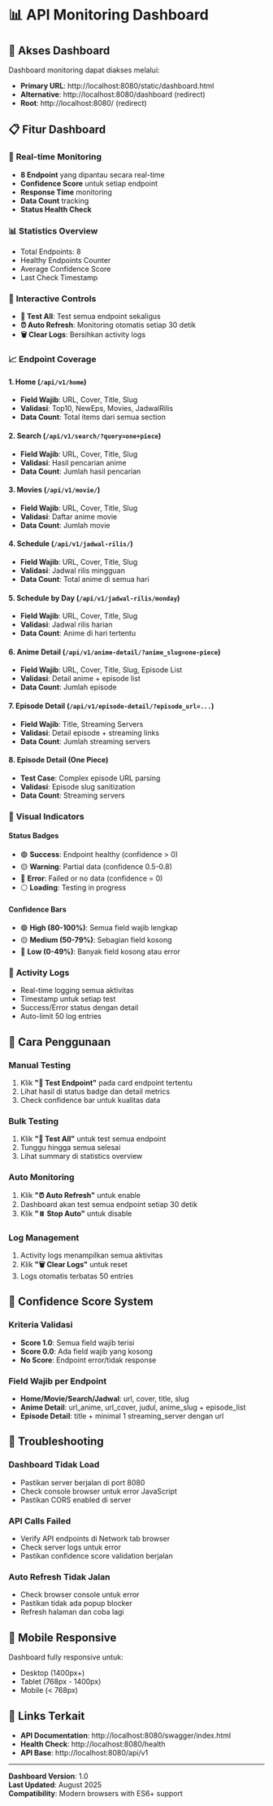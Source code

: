 # 📊 API Monitoring Dashboard

## 🚀 Akses Dashboard

Dashboard monitoring dapat diakses melalui:
- **Primary URL**: http://localhost:8080/static/dashboard.html
- **Alternative**: http://localhost:8080/dashboard (redirect)
- **Root**: http://localhost:8080/ (redirect)

## 📋 Fitur Dashboard

### 🎯 **Real-time Monitoring**
- **8 Endpoint** yang dipantau secara real-time
- **Confidence Score** untuk setiap endpoint
- **Response Time** monitoring
- **Data Count** tracking
- **Status Health Check**

### 📊 **Statistics Overview**
- Total Endpoints: 8
- Healthy Endpoints Counter
- Average Confidence Score
- Last Check Timestamp

### 🔧 **Interactive Controls**
- **🔄 Test All**: Test semua endpoint sekaligus
- **⏰ Auto Refresh**: Monitoring otomatis setiap 30 detik
- **🗑️ Clear Logs**: Bersihkan activity logs

### 📈 **Endpoint Coverage**

#### **1. Home** (`/api/v1/home`)
- **Field Wajib**: URL, Cover, Title, Slug
- **Validasi**: Top10, NewEps, Movies, JadwalRilis
- **Data Count**: Total items dari semua section

#### **2. Search** (`/api/v1/search/?query=one+piece`)
- **Field Wajib**: URL, Cover, Title, Slug
- **Validasi**: Hasil pencarian anime
- **Data Count**: Jumlah hasil pencarian

#### **3. Movies** (`/api/v1/movie/`)
- **Field Wajib**: URL, Cover, Title, Slug
- **Validasi**: Daftar anime movie
- **Data Count**: Jumlah movie

#### **4. Schedule** (`/api/v1/jadwal-rilis/`)
- **Field Wajib**: URL, Cover, Title, Slug
- **Validasi**: Jadwal rilis mingguan
- **Data Count**: Total anime di semua hari

#### **5. Schedule by Day** (`/api/v1/jadwal-rilis/monday`)
- **Field Wajib**: URL, Cover, Title, Slug
- **Validasi**: Jadwal rilis harian
- **Data Count**: Anime di hari tertentu

#### **6. Anime Detail** (`/api/v1/anime-detail/?anime_slug=one-piece`)
- **Field Wajib**: URL, Cover, Title, Slug, Episode List
- **Validasi**: Detail anime + episode list
- **Data Count**: Jumlah episode

#### **7. Episode Detail** (`/api/v1/episode-detail/?episode_url=...`)
- **Field Wajib**: Title, Streaming Servers
- **Validasi**: Detail episode + streaming links
- **Data Count**: Jumlah streaming servers

#### **8. Episode Detail (One Piece)** 
- **Test Case**: Complex episode URL parsing
- **Validasi**: Episode slug sanitization
- **Data Count**: Streaming servers

### 🎨 **Visual Indicators**

#### **Status Badges**
- 🟢 **Success**: Endpoint healthy (confidence > 0)
- 🟡 **Warning**: Partial data (confidence 0.5-0.8)
- 🔴 **Error**: Failed or no data (confidence = 0)
- ⚪ **Loading**: Testing in progress

#### **Confidence Bars**
- 🟢 **High (80-100%)**: Semua field wajib lengkap
- 🟡 **Medium (50-79%)**: Sebagian field kosong
- 🔴 **Low (0-49%)**: Banyak field kosong atau error

### 📝 **Activity Logs**
- Real-time logging semua aktivitas
- Timestamp untuk setiap test
- Success/Error status dengan detail
- Auto-limit 50 log entries

## 🔧 **Cara Penggunaan**

### **Manual Testing**
1. Klik **"🧪 Test Endpoint"** pada card endpoint tertentu
2. Lihat hasil di status badge dan detail metrics
3. Check confidence bar untuk kualitas data

### **Bulk Testing**
1. Klik **"🔄 Test All"** untuk test semua endpoint
2. Tunggu hingga semua selesai
3. Lihat summary di statistics overview

### **Auto Monitoring**
1. Klik **"⏰ Auto Refresh"** untuk enable
2. Dashboard akan test semua endpoint setiap 30 detik
3. Klik **"⏸️ Stop Auto"** untuk disable

### **Log Management**
1. Activity logs menampilkan semua aktivitas
2. Klik **"🗑️ Clear Logs"** untuk reset
3. Logs otomatis terbatas 50 entries

## 🎯 **Confidence Score System**

### **Kriteria Validasi**
- **Score 1.0**: Semua field wajib terisi
- **Score 0.0**: Ada field wajib yang kosong
- **No Score**: Endpoint error/tidak response

### **Field Wajib per Endpoint**
- **Home/Movie/Search/Jadwal**: url, cover, title, slug
- **Anime Detail**: url_anime, url_cover, judul, anime_slug + episode_list
- **Episode Detail**: title + minimal 1 streaming_server dengan url

## 🚨 **Troubleshooting**

### **Dashboard Tidak Load**
- Pastikan server berjalan di port 8080
- Check console browser untuk error JavaScript
- Pastikan CORS enabled di server

### **API Calls Failed**
- Verify API endpoints di Network tab browser
- Check server logs untuk error
- Pastikan confidence score validation berjalan

### **Auto Refresh Tidak Jalan**
- Check browser console untuk error
- Pastikan tidak ada popup blocker
- Refresh halaman dan coba lagi

## 📱 **Mobile Responsive**
Dashboard fully responsive untuk:
- Desktop (1400px+)
- Tablet (768px - 1400px)
- Mobile (< 768px)

## 🔗 **Links Terkait**
- **API Documentation**: http://localhost:8080/swagger/index.html
- **Health Check**: http://localhost:8080/health
- **API Base**: http://localhost:8080/api/v1

---

**Dashboard Version**: 1.0  
**Last Updated**: August 2025  
**Compatibility**: Modern browsers with ES6+ support